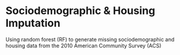 # Sociodemographic & Housing Imputation
Using random forest (RF) to generate missing sociodemographic and housing data from the 2010 American Community Survey (ACS)

